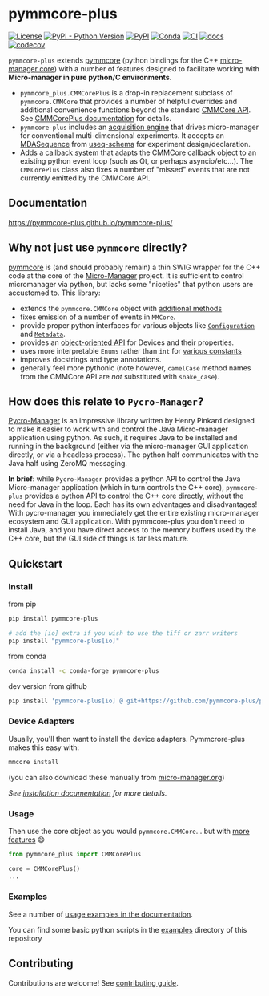 # pymmcore-plus

[![License](https://img.shields.io/pypi/l/pymmcore-plus.svg?color=green)](https://github.com/pymmcore-plus/pymmcore-plus/raw/master/LICENSE)
[![PyPI - Python Version](https://img.shields.io/pypi/pyversions/pymmcore-plus)](https://pypi.org/project/pymmcore-plus)
[![PyPI](https://img.shields.io/pypi/v/pymmcore-plus.svg?color=green)](https://pypi.org/project/pymmcore-plus)
[![Conda](https://img.shields.io/conda/vn/conda-forge/pymmcore-plus)](https://anaconda.org/conda-forge/pymmcore-plus)
[![CI](https://github.com/pymmcore-plus/pymmcore-plus/actions/workflows/test_and_deploy.yml/badge.svg)](https://github.com/pymmcore-plus/pymmcore-plus/actions/workflows/test_and_deploy.yml)
[![docs](https://github.com/pymmcore-plus/pymmcore-plus/actions/workflows/docs.yml/badge.svg)](https://pymmcore-plus.github.io/pymmcore-plus/)
[![codecov](https://codecov.io/gh/pymmcore-plus/pymmcore-plus/branch/main/graph/badge.svg)](https://codecov.io/gh/pymmcore-plus/pymmcore-plus)

`pymmcore-plus` extends [pymmcore](https://github.com/micro-manager/pymmcore)
(python bindings for the C++ [micro-manager
core](https://github.com/micro-manager/mmCoreAndDevices/)) with a number of
features designed to facilitate working with **Micro-manager in pure python/C
environments**.

- `pymmcore_plus.CMMCorePlus` is a drop-in replacement subclass of
  `pymmcore.CMMCore` that provides a number of helpful overrides and additional
  convenience functions beyond the standard [CMMCore
  API](https://javadoc.scijava.org/Micro-Manager-Core/mmcorej/CMMCore.html). See
  [CMMCorePlus
  documentation](https://pymmcore-plus.github.io/pymmcore-plus/api/cmmcoreplus/)
  for details.
- `pymmcore-plus` includes an [acquisition engine](https://pymmcore-plus.github.io/pymmcore-plus/guides/mda_engine/)
  that drives micro-manager for conventional multi-dimensional experiments. It accepts an
  [MDASequence](https://pymmcore-plus.github.io/useq-schema/schema/sequence/)
  from [useq-schema](https://pymmcore-plus.github.io/useq-schema/) for
  experiment design/declaration.
- Adds a [callback
  system](https://pymmcore-plus.github.io/pymmcore-plus/api/events/) that adapts
  the CMMCore callback object to an existing python event loop (such as Qt, or
  perhaps asyncio/etc...). The `CMMCorePlus` class also fixes a number of
  "missed" events that are not currently emitted by the CMMCore API.

## Documentation

<https://pymmcore-plus.github.io/pymmcore-plus/>

## Why not just use `pymmcore` directly?

[pymmcore](https://github.com/micro-manager/pymmcore) is (and should probably
remain) a thin SWIG wrapper for the C++ code at the core of the
[Micro-Manager](https://github.com/micro-manager/mmCoreAndDevices/) project. It
is sufficient to control micromanager via python, but lacks some "niceties" that
python users are accustomed to. This library:

- extends the `pymmcore.CMMCore` object with [additional
  methods](https://pymmcore-plus.github.io/pymmcore-plus/api/cmmcoreplus/)
- fixes emission of a number of events in `MMCore`.
- provide proper python interfaces for various objects like
  [`Configuration`](https://pymmcore-plus.github.io/pymmcore-plus/api/configuration/)
  and [`Metadata`](https://pymmcore-plus.github.io/pymmcore-plus/api/metadata/).
- provides an [object-oriented
  API](https://pymmcore-plus.github.io/pymmcore-plus/api/device/) for Devices
  and their properties.
- uses more interpretable `Enums` rather than `int` for [various
  constants](https://pymmcore-plus.github.io/pymmcore-plus/api/constants/)
- improves docstrings and type annotations.
- generally feel more pythonic (note however, `camelCase` method names from the
  CMMCore API are _not_ substituted with `snake_case`).

## How does this relate to `Pycro-Manager`?

[Pycro-Manager](https://github.com/micro-manager/pycro-manager) is an impressive
library written by Henry Pinkard designed to make it easier to work with and
control the Java Micro-manager application using python. As such, it requires
Java to be installed and running in the background (either via the micro-manager
GUI application directly, or via a headless process). The python half
communicates with the Java half using ZeroMQ messaging.

**In brief**: while `Pycro-Manager` provides a python API to control the Java
Micro-manager application (which in turn controls the C++ core), `pymmcore-plus`
provides a python API to control the C++ core directly, without the need for
Java in the loop.  Each has its own advantages and disadvantages!  With
pycro-manager you immediately get the entire existing micro-manager ecosystem
and GUI application. With pymmcore-plus you don't need to install Java, and you
have direct access to the memory buffers used by the C++ core, but the GUI
side of things is far less mature.

## Quickstart

### Install

from pip

```sh
pip install pymmcore-plus

# add the [io] extra if you wish to use the tiff or zarr writers
pip install "pymmcore-plus[io]"
```

from conda

```sh
conda install -c conda-forge pymmcore-plus
```

dev version from github

```sh
pip install 'pymmcore-plus[io] @ git+https://github.com/pymmcore-plus/pymmcore-plus'
```

### Device Adapters

Usually, you'll then want to install the device adapters.  Pymmcrore-plus
makes this easy with:

```sh
mmcore install
```

(you can also download these manually from [micro-manager.org](https://micro-manager.org/Micro-Manager_Nightly_Builds))

_See [installation documentation](https://pymmcore-plus.github.io/pymmcore-plus/install/) for more details._

### Usage

Then use the core object as you would `pymmcore.CMMCore`...
but with [more features](https://pymmcore-plus.github.io/pymmcore-plus/api/cmmcoreplus/) :smile:

```python
from pymmcore_plus import CMMCorePlus

core = CMMCorePlus()
...
```

### Examples

See a number of [usage examples in the
documentation](http://pymmcore-plus.github.io/pymmcore-plus/examples/mda/).

You can find some basic python scripts in the [examples](examples) directory of
this repository

## Contributing

Contributions are welcome! See [contributing guide](http://pymmcore-plus.github.io/pymmcore-plus/contributing/).
